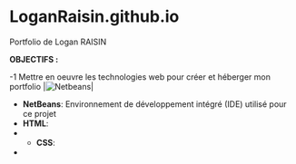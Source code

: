 # LoganRaisin.github.io
 Portfolio de Logan RAISIN
 
 **OBJECTIFS :**
 
 -1 Mettre en oeuvre les technologies web pour créer et héberger mon portfolio
|![Netbeans](https://upload.wikimedia.org/wikipedia/commons/thumb/9/98/Apache_NetBeans_Logo.svg/120px-Apache_NetBeans_Logo.svg.png)|
- **NetBeans**: Environnement de développement intégré (IDE) utilisé pour ce projet
- **HTML**:
- - **CSS**:
- 
